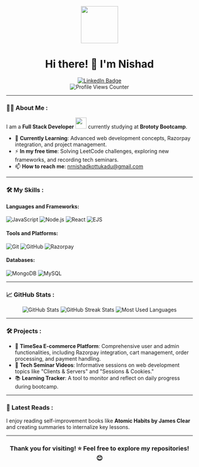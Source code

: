 <div align="center">
  <img src="https://media.giphy.com/media/M9gbBd9nbDrOTu1Mqx/giphy.gif" width="100"/>
</div>

<h1 align="center">Hi there! 👋 I'm Nishad</h1>

<div align="center">
  <a href="https://www.linkedin.com/in/nr-nishad-6ba88224b/">
    <img src="https://img.shields.io/badge/LinkedIn-blue?style=for-the-badge&logo=linkedin&logoColor=white" alt="LinkedIn Badge"/>
  </a>
  
</div>

<div align="center">
  <img src="https://komarev.com/ghpvc/?username=NRnishad&style=flat-square&color=blue" alt="Profile Views Counter"/>
</div>

---

### :woman_technologist: About Me :

I am a **Full Stack Developer** <img src="https://media.giphy.com/media/WUlplcMpOCEmTGBtBW/giphy.gif" width="30"> currently studying at **Brototy Bootcamp**.

- 🌱 **Currently Learning**: Advanced web development concepts, Razorpay integration, and project management.  
- :zap: **In my free time**: Solving LeetCode challenges, exploring new frameworks, and recording tech seminars.  
- :mailbox: **How to reach me**: [nrnishadkottukadu@gmail.com](mailto:nrnishadkottukadu@gmail.com)  

---

### 🛠️ My Skills :
  
#### Languages and Frameworks:
![JavaScript](https://img.shields.io/badge/JavaScript-yellow?style=for-the-badge&logo=javascript&logoColor=white)
![Node.js](https://img.shields.io/badge/Node.js-green?style=for-the-badge&logo=node.js&logoColor=white)
![React](https://img.shields.io/badge/React-blue?style=for-the-badge&logo=react&logoColor=white)
![EJS](https://img.shields.io/badge/EJS-orange?style=for-the-badge&logo=html5&logoColor=white)

#### Tools and Platforms:
![Git](https://img.shields.io/badge/Git-orange?style=for-the-badge&logo=git&logoColor=white)
![GitHub](https://img.shields.io/badge/GitHub-black?style=for-the-badge&logo=github&logoColor=white)
![Razorpay](https://img.shields.io/badge/Razorpay-darkblue?style=for-the-badge&logo=razorpay&logoColor=white)

#### Databases:
![MongoDB](https://img.shields.io/badge/MongoDB-green?style=for-the-badge&logo=mongodb&logoColor=white)
![MySQL](https://img.shields.io/badge/MySQL-blue?style=for-the-badge&logo=mysql&logoColor=white)

---

### :chart_with_upwards_trend: GitHub Stats :
  
<div align="center">
  <img src="https://github-readme-stats.vercel.app/api?username=NishadGitHub&show_icons=true&theme=radical" alt="GitHub Stats"/>
  <img src="https://github-readme-streak-stats.herokuapp.com/?user=NishadGitHub&theme=radical" alt="GitHub Streak Stats"/>
  <img src="https://github-readme-stats.vercel.app/api/top-langs/?username=NishadGitHub&layout=compact&theme=radical" alt="Most Used Languages"/>
</div>

---

### :hammer_and_wrench: Projects :
  
- 🛒 **TimeSea E-commerce Platform**: Comprehensive user and admin functionalities, including Razorpay integration, cart management, order processing, and payment handling.  
- 🎥 **Tech Seminar Videos**: Informative sessions on web development topics like "Clients & Servers" and "Sessions & Cookies."  
- 📚 **Learning Tracker**: A tool to monitor and reflect on daily progress during bootcamp.  

---

### 📖 Latest Reads :

I enjoy reading self-improvement books like **Atomic Habits by James Clear** and creating summaries to internalize key lessons.  

---

<div align="center">
  <h3>Thank you for visiting! ⭐ Feel free to explore my repositories! 😊</h3>
</div>
